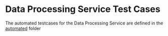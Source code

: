 # Data Processing Service Test Cases

The automated testcases for the Data Processing Service are defined in the [automated](automated) folder

